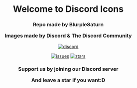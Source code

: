 <h1 align="center">Welcome to Discord Icons</h1>
<h3 align="center">Repo made by BlurpleSaturn

Images made by Discord & The Discord Community</h3>

<div align="center">

[![discord](https://img.shields.io/discord/909261119103832084?style=for-the-badge&color=5865f2&label=Discord)](https://discord.gg/TKz7BMwEap)

[![issues](https://img.shields.io/github/issues/BlurpleSaturn/discord-icons?style=for-the-badge&color=d84559)](https://github.com/BlurpleSaturn/discord-icons)
[![stars](https://img.shields.io/github/stars/BlurpleSaturn/discord-icons?color=009F81&label=stars&style=for-the-badge)](https://github.com/BlurpleSaturn/discord-icons)

<h3 align="center">Support us by joining our Discord server

And leave a star if you want:D</h3>
</div>
